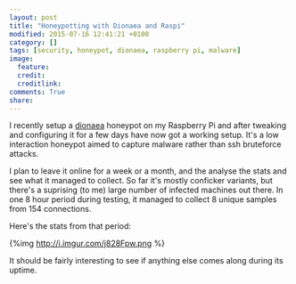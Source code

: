 ```yaml
---
layout: post
title: "Honeypotting with Dionaea and Raspi"
modified: 2015-07-16 12:41:21 +0100
category: []
tags: [security, honeypot, dionaea, raspberry pi, malware]
image:
  feature: 
  credit: 
  creditlink: 
comments: True
share: 
---
```


I recently setup a [dionaea](http://dionaea.carnivore.it/) honeypot on my Raspberry Pi
and after tweaking and configuring it for a few days have now got a working setup.
It's a low interaction honeypot aimed to capture malware rather than ssh bruteforce 
attacks. 

I plan to leave it online for a week or a month, and the analyse the stats and see
what it managed to collect. So far it's mostly conficker variants, but there's a
suprising (to me) large number of infected machines out there. In one 8 hour period 
during testing, it managed to collect 8 unique samples from 154 connections.

Here's the stats from that period:

{%img http://i.imgur.com/j828Fpw.png %}

It should be fairly interesting to see if anything else comes along during its 
uptime.

